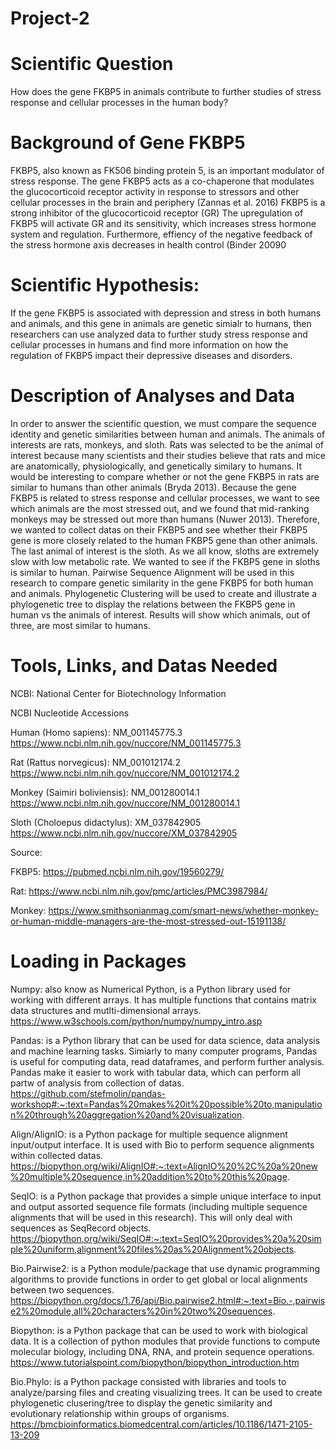 # Project-2
# Scientific Question

How does the gene FKBP5 in animals contribute to further studies of stress response and cellular processes in the human body?

# Background of Gene FKBP5

FKBP5, also known as FK506 binding protein 5, is an important modulator of stress response. The gene FKBP5 acts as a co-chaperone that modulates the glucocorticoid receptor activity in response to stressors and other cellular processes in the brain and periphery (Zannas et al. 2016)
FKBP5 is a strong inhibitor of the glucocorticoid receptor (GR)
The upregulation of FKBP5 will activate GR and its sensitivity, which increases stress hormone system and regulation. Furthermore, effiency of the negative feedback of the stress hormone axis decreases in health control (Binder 20090

# Scientific Hypothesis:

If the gene FKBP5 is associated with depression and stress in both humans and animals, and this gene in animals are genetic simialr to humans, then researchers can use analyzed data to further study stress response and cellular processes in humans and find more information on how the regulation of FKBP5 impact their depressive diseases and disorders.

# Description of Analyses and Data

In order to answer the scientific question, we must compare the sequence identity and genetic similarities between human and animals. The animals of interests are rats, monkeys, and sloth.
Rats was selected to be the animal of interest because many scientists and their studies believe that rats and mice are anatomically, physiologically, and genetically similary to humans. It would be interesting to compare whether or not the gene FKBP5 in rats are similar to humans than other animals (Bryda 2013).
Because the gene FKBP5 is related to stress response and cellular processes, we want to see which animals are the most stressed out, and we found that mid-ranking monkeys may be stressed out more than humans (Nuwer 2013). Therefore, we wanted to collect datas on their FKBP5 and see whether their FKBP5 gene is more closely related to the human FKBP5 gene than other animals.
The last animal of interest is the sloth. As we all know, sloths are extremely slow with low metabolic rate. We wanted to see if the FKBP5 gene in sloths is similar to human.
Pairwise Sequence Alignment will be used in this research to compare genetic similarity in the gene FKBP5 for both human and animals.
Phylogenetic Clustering will be used to create and illustrate a phylogenetic tree to display the relations between the FKBP5 gene in human vs the animals of interest. Results will show which animals, out of three, are most similar to humans.

# Tools, Links, and Datas Needed

NCBI: National Center for Biotechnology Information

NCBI Nucleotide Accessions

Human (Homo sapiens): NM_001145775.3 https://www.ncbi.nlm.nih.gov/nuccore/NM_001145775.3

Rat (Rattus norvegicus): NM_001012174.2 https://www.ncbi.nlm.nih.gov/nuccore/NM_001012174.2 

Monkey (Saimiri boliviensis): NM_001280014.1 https://www.ncbi.nlm.nih.gov/nuccore/NM_001280014.1

Sloth (Choloepus didactylus): XM_037842905 https://www.ncbi.nlm.nih.gov/nuccore/XM_037842905 

Source:

FKBP5: https://pubmed.ncbi.nlm.nih.gov/19560279/

Rat: https://www.ncbi.nlm.nih.gov/pmc/articles/PMC3987984/

Monkey: https://www.smithsonianmag.com/smart-news/whether-monkey-or-human-middle-managers-are-the-most-stressed-out-15191138/

# Loading in Packages
Numpy: also know as Numerical Python, is a Python library used for working with different arrays. It has multiple functions that contains matrix data structures and mutlti-dimensional arrays. https://www.w3schools.com/python/numpy/numpy_intro.asp

Pandas: is a Python library that can be used for data science, data analysis and machine learning tasks. Simiarly to many computer programs, Pandas is useful for computing data, read dataframes, and perform further analysis. Pandas make it easier to work with tabular data, which can perform all partw of analysis from collection of datas. https://github.com/stefmolin/pandas-workshop#:~:text=Pandas%20makes%20it%20possible%20to,manipulation%20through%20aggregation%20and%20visualization.

Align/AlignIO: is a Python package for multiple sequence alignment input/output interface. It is used with Bio to perform sequence alignments within collected datas. https://biopython.org/wiki/AlignIO#:~:text=AlignIO%20%2C%20a%20new%20multiple%20sequence,in%20addition%20to%20this%20page.

SeqIO: is a Python package that provides a simple unique interface to input and output assorted sequence file formats (including multiple sequence alignments that will be used in this research). This will only deal with sequences as SeqRecord objects. https://biopython.org/wiki/SeqIO#:~:text=SeqIO%20provides%20a%20simple%20uniform,alignment%20files%20as%20Alignment%20objects.

Bio.Pairwise2: is a Python module/package that use dynamic programming algorithms to provide functions in order to get global or local alignments between two sequences. https://biopython.org/docs/1.76/api/Bio.pairwise2.html#:~:text=Bio.-,pairwise2%20module,all%20characters%20in%20two%20sequences.

Biopython: is a Python package that can be used to work with biological data. It is a collection of python modules that provide functions to compute molecular biology, including DNA, RNA, and protein sequence operations. https://www.tutorialspoint.com/biopython/biopython_introduction.htm

Bio.Phylo: is a Python package consisted with libraries and tools to analyze/parsing files and creating visualizing trees. It can be used to create phylogenetic clusering/tree to display the genetic similarity and evolutionary relationship within groups of organisms. https://bmcbioinformatics.biomedcentral.com/articles/10.1186/1471-2105-13-209
